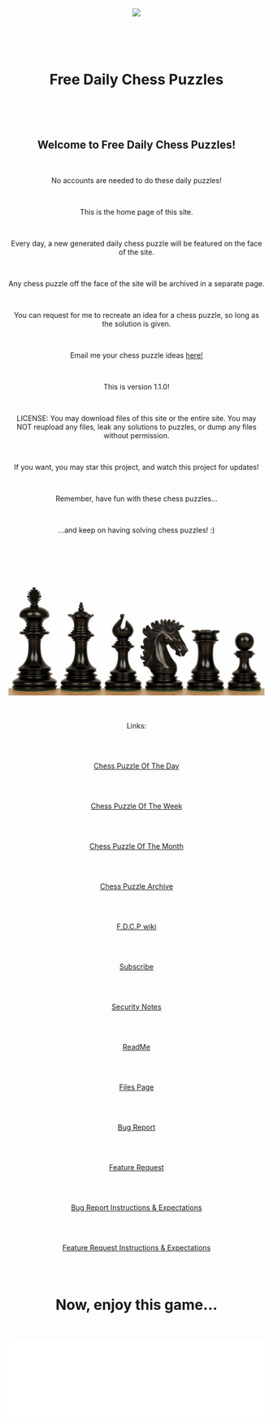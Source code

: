 <head>

<link rel="shortcut icon" type="image/x-icon" href="favicon.ico">

</head>

<div align="center">
  
  <br>
  
  <br>
  
  <a href="https://www.buymeacoffee.com/EggOfGlory999"><img src="https://img.buymeacoffee.com/button-api/?text=Support Me!&emoji=❤️&slug=EggOfGlory999&button_colour=00d0fa&font_colour=000000&font_family=Poppins&outline_colour=000000&coffee_colour=FFDD00" /></a>

<br>
  
<br>
  
<br>

<h1>Free Daily Chess Puzzles</h1>
  
  <br>
  
  <br>
  
  <br>
  
<h2>Welcome to Free Daily Chess Puzzles!</h2>
  
  <br>

No accounts are needed to do these daily puzzles!
  
  <br>

This is the home page of this site.
  
  <br>

Every day, a new generated daily chess puzzle will be featured on the face of the site.
  
  <br>

Any chess puzzle off the face of the site will be archived in a separate page.
  
  <br>

You can request for me to recreate an idea for a chess puzzle, so long as the solution is given. 
  
  <br>

  Email me your chess puzzle ideas <a href="mailto:jackson.newman999@gmail.com.">here!</a>
  
  <br>

This is version 1.1.0!
  
  <br>

LICENSE:
You may download files of this site or the entire site.
You may NOT reupload any files, leak any solutions to puzzles, or dump any files without permission.
  
  <br>

If you want, you may star this project, and watch this project for updates!
  
  <br>

Remember, have fun with these chess puzzles...
  
  <br>

...and keep on having solving chess puzzles! :)
  
  <br>
  
  <br>
  
  <br>
  
  <img src="wellington_chess_pieces_ebony_1100__73719.1548789893.jpg" alt="Chess-Related Picture">
  
  <br>
  
  <br>
  
  <br>

Links:
  
  <br>
  
  <br>

<a href="https://EggOfGlory999.github.io/Free-Daily-Chess-Puzzles/daily_puzzle.html">Chess Puzzle Of The Day</a>
  
  <br>
  
  <br>
  
<a href="https://eggofglory999.github.io/Free-Daily-Chess-Puzzles/weekly_puzzle.html">Chess Puzzle Of The Week</a>
  
  <br>
  
  <br>
  
<a href="https://eggofglory999.github.io/Free-Daily-Chess-Puzzles/monthly_puzzle.html">Chess Puzzle Of The Month</a>
  
  <br>
  
  <br>

<a href="https://eggofglory999.github.io/Free-Daily-Chess-Puzzles/puzzle_archive.html">Chess Puzzle Archive</a>
  
  <br>
  
  <br>

<a href="https://github.com/EggOfGlory999/Free-Daily-Chess-Puzzles.wiki.git">F.D.C.P wiki</a>
  
  <br>
  
  <br>

<a href="https://www.youtube.com/c/eggofglory999">Subscribe</a> 
  
  <br>
  
  <br>

<a href="https://EggOfGlory999.github.io/Free-Daily-Chess-Puzzles/SECURITY.md">Security Notes</a>
  
  <br>
  
  <br>

<a href="https://EggOfGlory999.github.io/Free-Daily-Chess-Puzzles/README.md">ReadMe</a> 
  
  <br>
  
  <br>

<a href="https://www.github.com/EggOfGlory999/Free-Daily-Chess-Puzzles">Files Page</a>
  
  <br>
  
  <br>

<a href="https://www.github.com/EggOfGlory999/Free-Daily-Chess-Puzzles/Issues">Bug Report</a> 
  
  <br>
  
  <br>

<a href="https://www.github.com/EggOfGlory999/Free-Daily-Chess-Puzzles/Issues">Feature Request</a>
  
  <br>
  
  <br>

<a href="https://github.com/EggOfGlory999/Free-Daily-Chess-Puzzles/blob/main/.github/ISSUE_TEMPLATE/bug_report.md">Bug Report Instructions & Expectations</a>
  
  <br>
  
  <br>

<a href="https://github.com/EggOfGlory999/Free-Daily-Chess-Puzzles/blob/main/.github/ISSUE_TEMPLATE/feature_request.md">Feature Request Instructions & Expectations</a>
  
  <br>
  
  <br>
  
<footer>
  
  <h1>Now, enjoy this game...</h1>
  
  <br>
  
  <br>
  
  <iframe id="8918333" allowtransparency="true" frameborder="0" style="width:100%;border:none;" src="//www.chess.com/emboard?id=8918333"></iframe><script>window.addEventListener("message",e=>{e['data']&&"8918333"===e['data']['id']&&document.getElementById(`${e['data']['id']}`)&&(document.getElementById(`${e['data']['id']}`).style.height=`${e['data']['frameHeight']+30}px`)});</script>
  
  </footer>  

  </div>
